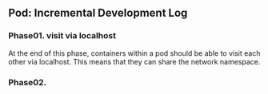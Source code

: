 ## Pod: Incremental Development Log

### Phase01. visit via localhost

At the end of this phase, containers within a pod should be able to visit each other 
via localhost. This means that they can share the network namespace.

### Phase02. 